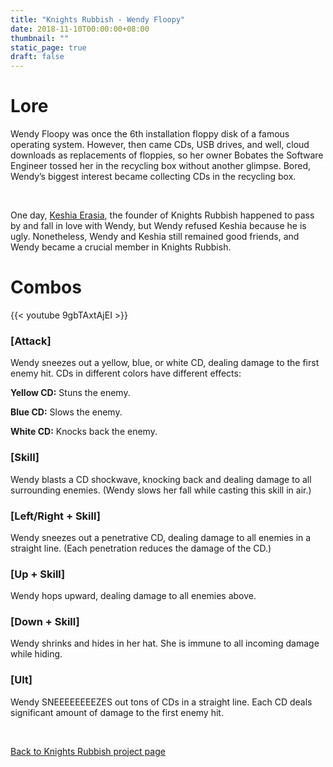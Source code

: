 ```yaml
---
title: "Knights Rubbish - Wendy Floopy"
date: 2018-11-10T00:00:00+08:00
thumbnail: ""
static_page: true
draft: false
---
```


# Lore
Wendy Floopy was once the 6th installation floppy disk of a famous operating system. However, then came CDs, USB drives, and well, cloud downloads as replacements of floppies, so her owner Bobates the Software Engineer tossed her in the recycling box without another glimpse. Bored, Wendy’s biggest interest became collecting CDs in the recycling box.

<br />

One day, [Keshia Erasia](/knights-rubbish-heroes/keshia-erasia), the founder of Knights Rubbish happened to pass by and fall in love with Wendy, but Wendy refused Keshia because he is ugly. Nonetheless, Wendy and Keshia still remained good friends, and Wendy became a crucial member in Knights Rubbish.

# Combos

{{< youtube 9gbTAxtAjEI >}}

### [Attack]
Wendy sneezes out a yellow, blue, or white CD, dealing damage to the first enemy hit. CDs in different colors have different effects:

**Yellow CD:** Stuns the enemy.

**Blue CD:** Slows the enemy.

**White CD:** Knocks back the enemy.

### [Skill]
Wendy blasts a CD shockwave, knocking back and dealing damage to all surrounding enemies. (Wendy slows her fall while casting this skill in air.)

### [Left/Right + Skill]
Wendy sneezes out a penetrative CD, dealing damage to all enemies in a straight line. (Each penetration reduces the damage of the CD.)

### [Up + Skill]
Wendy hops upward, dealing damage to all enemies above.

### [Down + Skill]
Wendy shrinks and hides in her hat. She is immune to all incoming damage while hiding.

### [Ult]
Wendy SNEEEEEEEEZES out tons of CDs in a straight line. Each CD deals significant amount of damage to the first enemy hit.

<br />

[Back to Knights Rubbish project page](/knights-rubbish)